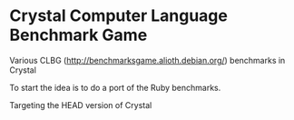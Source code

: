 Crystal Computer Language Benchmark Game
========================================

Various CLBG (http://benchmarksgame.alioth.debian.org/) benchmarks in Crystal

To start the idea is to do a port of the Ruby benchmarks.

Targeting the HEAD version of Crystal
